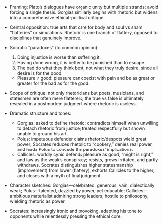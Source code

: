 - Framing: Plato’s dialogues have organic unity but multiple strands; avoid forcing a single thesis. Gorgias similarly begins with rhetoric but widens into a comprehensive ethical-political critique.

- Central opposition: true arts that care for body and soul vs sham “flatteries” or simulations. Rhetoric is one branch of flattery, opposed to disciplines that genuinely improve.

- Socratic “paradoxes” (to common opinion): 
  1) Doing injustice is worse than suffering it. 
  2) Having done wrong, it is better to be punished than to escape. 
  3) The bad do what they think best, not what they truly desire, since all desire is for the good.
  - Pleasure ≠ good: pleasure can coexist with pain and be as great or greater for the bad as for the good.

- Scope of critique: not only rhetoricians but poets, musicians, and statesmen are often mere flatterers; the true vs false is ultimately revealed in a postmortem judgment where rhetoric is useless.

- Dramatic structure and tones:
  - Gorgias: asked to define rhetoric; contradicts himself when unwilling to detach rhetoric from justice; treated respectfully but shown unable to ground his art.
  - Polus: impetuous defender claims rhetoric/despots wield great power; Socrates reduces rhetoric to “cookery,” denies real power, and leads Polus to concede the paradoxes’ implications.
  - Callicles: worldly cynic defends pleasure as good, “might is right,” and law as the weak’s conspiracy; resists, grows irritated, and partly withdraws. Socrates distinguishes higher statesmanship (improvement) from lower (flattery), exhorts Callicles to the higher, and closes with a myth of final judgment.

- Character sketches: Gorgias—celebrated, generous, vain, dialectically weak; Polus—talented, dazzled by power, yet educable; Callicles—ambitious materialist admiring strong leaders, hostile to philosophy, wielding rhetoric as power.

- Socrates: increasingly ironic and provoking, adapting his tone to opponents while relentlessly pressing the ethical core.